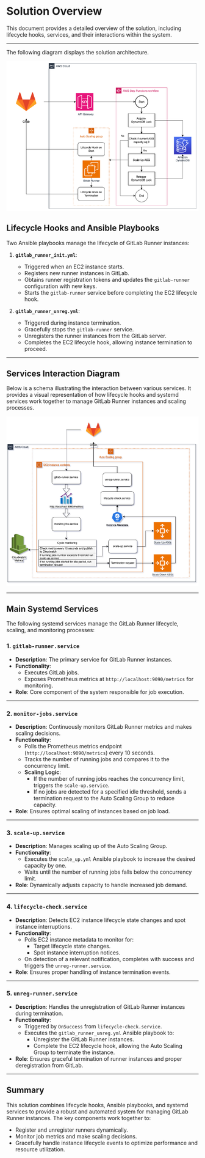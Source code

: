 # Solution Overview

This document provides a detailed overview of the solution, including lifecycle hooks, services, and their interactions within the system. 

---

The following diagram displays the solution architecture.

![Solution Architecture](architecture.png)

## Lifecycle Hooks and Ansible Playbooks

Two Ansible playbooks manage the lifecycle of GitLab Runner instances:

1. **`gitlab_runner_init.yml`**:
   - Triggered when an EC2 instance starts.
   - Registers new runner instances in GitLab.
   - Obtains runner registration tokens and updates the `gitlab-runner` configuration with new keys.
   - Starts the `gitlab-runner` service before completing the EC2 lifecycle hook.

2. **`gitlab_runner_unreg.yml`**:
   - Triggered during instance termination.
   - Gracefully stops the `gitlab-runner` service.
   - Unregisters the runner instances from the GitLab server.
   - Completes the EC2 lifecycle hook, allowing instance termination to proceed.

---


## Services Interaction Diagram

Below is a schema illustrating the interaction between various services. It provides a visual representation of how lifecycle hooks and systemd services work together to manage GitLab Runner instances and scaling processes.

![Services Interaction Diagram](services.png)

---

## Main Systemd Services

The following systemd services manage the GitLab Runner lifecycle, scaling, and monitoring processes:

### 1. **`gitlab-runner.service`**
   - **Description**: The primary service for GitLab Runner instances.
   - **Functionality**:
     - Executes GitLab jobs.
     - Exposes Prometheus metrics at `http://localhost:9090/metrics` for monitoring.
   - **Role**: Core component of the system responsible for job execution.

---

### 2. **`monitor-jobs.service`**
   - **Description**: Continuously monitors GitLab Runner metrics and makes scaling decisions.
   - **Functionality**:
     - Polls the Prometheus metrics endpoint (`http://localhost:9090/metrics`) every 10 seconds.
     - Tracks the number of running jobs and compares it to the concurrency limit.
     - **Scaling Logic**:
       - If the number of running jobs reaches the concurrency limit, triggers the `scale-up.service`.
       - If no jobs are detected for a specified idle threshold, sends a termination request to the Auto Scaling Group to reduce capacity.
   - **Role**: Ensures optimal scaling of instances based on job load.

---

### 3. **`scale-up.service`**
   - **Description**: Manages scaling up of the Auto Scaling Group.
   - **Functionality**:
     - Executes the `scale_up.yml` Ansible playbook to increase the desired capacity by one.
     - Waits until the number of running jobs falls below the concurrency limit.
   - **Role**: Dynamically adjusts capacity to handle increased job demand.

---

### 4. **`lifecycle-check.service`**
   - **Description**: Detects EC2 instance lifecycle state changes and spot instance interruptions.
   - **Functionality**:
     - Polls EC2 instance metadata to monitor for:
       - Target lifecycle state changes.
       - Spot instance interruption notices.
     - On detection of a relevant notification, completes with success and triggers the `unreg-runner.service`.
   - **Role**: Ensures proper handling of instance termination events.

---

### 5. **`unreg-runner.service`**
   - **Description**: Handles the unregistration of GitLab Runner instances during termination.
   - **Functionality**:
     - Triggered by `OnSuccess` from `lifecycle-check.service`.
     - Executes the `gitlab_runner_unreg.yml` Ansible playbook to:
       - Unregister the GitLab Runner instances.
       - Complete the EC2 lifecycle hook, allowing the Auto Scaling Group to terminate the instance.
   - **Role**: Ensures graceful termination of runner instances and proper deregistration from GitLab.

---

## Summary

This solution combines lifecycle hooks, Ansible playbooks, and systemd services to provide a robust and automated system for managing GitLab Runner instances. The key components work together to:
- Register and unregister runners dynamically.
- Monitor job metrics and make scaling decisions.
- Gracefully handle instance lifecycle events to optimize performance and resource utilization.
